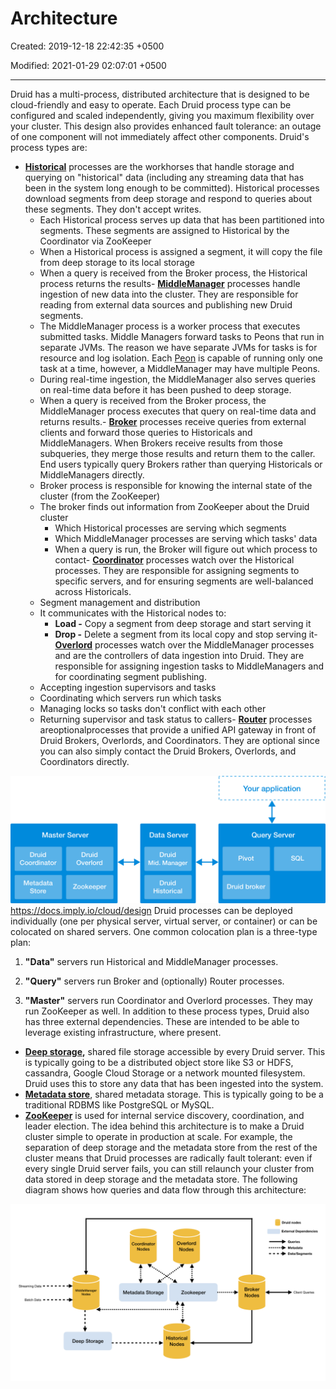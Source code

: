 # Architecture

Created: 2019-12-18 22:42:35 +0500

Modified: 2021-01-29 02:07:01 +0500

---

Druid has a multi-process, distributed architecture that is designed to be cloud-friendly and easy to operate. Each Druid process type can be configured and scaled independently, giving you maximum flexibility over your cluster. This design also provides enhanced fault tolerance: an outage of one component will not immediately affect other components.
Druid's process types are:

- [**Historical**](http://druid.io/docs/latest/design/historical.html) processes are the workhorses that handle storage and querying on "historical" data (including any streaming data that has been in the system long enough to be committed). Historical processes download segments from deep storage and respond to queries about these segments. They don't accept writes.
  - Each Historical process serves up data that has been partitioned into segments. These segments are assigned to Historical by the Coordinator via ZooKeeper
  - When a Historical process is assigned a segment, it will copy the file from deep storage to its local storage
  - When a query is received from the Broker process, the Historical process returns the results-  [**MiddleManager**](http://druid.io/docs/latest/design/middlemanager.html) processes handle ingestion of new data into the cluster. They are responsible for reading from external data sources and publishing new Druid segments.
  - The MiddleManager process is a worker process that executes submitted tasks. Middle Managers forward tasks to Peons that run in separate JVMs. The reason we have separate JVMs for tasks is for resource and log isolation. Each [Peon](https://druid.apache.org/docs/latest/design/peons.html) is capable of running only one task at a time, however, a MiddleManager may have multiple Peons.
  - During real-time ingestion, the MiddleManager also serves queries on real-time data before it has been pushed to deep storage.
  - When a query is received from the Broker process, the MiddleManager process executes that query on real-time data and returns results.-  [**Broker**](http://druid.io/docs/latest/design/broker.html) processes receive queries from external clients and forward those queries to Historicals and MiddleManagers. When Brokers receive results from those subqueries, they merge those results and return them to the caller. End users typically query Brokers rather than querying Historicals or MiddleManagers directly.
  - Broker process is responsible for knowing the internal state of the cluster (from the ZooKeeper)
  - The broker finds out information from ZooKeeper about the Druid cluster
    - Which Historical processes are serving which segments
    - Which MiddleManager processes are serving which tasks' data
    - When a query is run, the Broker will figure out which process to contact-  [**Coordinator**](http://druid.io/docs/latest/design/coordinator.html) processes watch over the Historical processes. They are responsible for assigning segments to specific servers, and for ensuring segments are well-balanced across Historicals.
  - Segment management and distribution
  - It communicates with the Historical nodes to:
    - **Load -** Copy a segment from deep storage and start serving it
    - **Drop -** Delete a segment from its local copy and stop serving it-  [**Overlord**](http://druid.io/docs/latest/design/overlord.html) processes watch over the MiddleManager processes and are the controllers of data ingestion into Druid. They are responsible for assigning ingestion tasks to MiddleManagers and for coordinating segment publishing.
  - Accepting ingestion supervisors and tasks
  - Coordinating which servers run which tasks
  - Managing locks so tasks don't conflict with each other
  - Returning supervisor and task status to callers-  [**Router**](http://druid.io/docs/latest/development/router.html) processes areoptionalprocesses that provide a unified API gateway in front of Druid Brokers, Overlords, and Coordinators. They are optional since you can also simply contact the Druid Brokers, Overlords, and Coordinators directly.

![Diagram](media/Druid_Architecture-image1.png)
<https://docs.imply.io/cloud/design>
Druid processes can be deployed individually (one per physical server, virtual server, or container) or can be colocated on shared servers. One common colocation plan is a three-type plan:

1. **"Data"** servers run Historical and MiddleManager processes.

2. **"Query"** servers run Broker and (optionally) Router processes.

3. **"Master"** servers run Coordinator and Overlord processes. They may run ZooKeeper as well.
In addition to these process types, Druid also has three external dependencies. These are intended to be able to leverage existing infrastructure, where present.

- **[Deep storage](http://druid.io/docs/latest/design/index.html#deep-storage),** shared file storage accessible by every Druid server. This is typically going to be a distributed object store like S3 or HDFS, cassandra, Google Cloud Storage or a network mounted filesystem. Druid uses this to store any data that has been ingested into the system.
- [**Metadata store**](http://druid.io/docs/latest/design/index.html#metadata-storage), shared metadata storage. This is typically going to be a traditional RDBMS like PostgreSQL or MySQL.
- [**ZooKeeper**](http://druid.io/docs/latest/design/index.html#zookeeper) is used for internal service discovery, coordination, and leader election.
The idea behind this architecture is to make a Druid cluster simple to operate in production at scale. For example, the separation of deep storage and the metadata store from the rest of the cluster means that Druid processes are radically fault tolerant: even if every single Druid server fails, you can still relaunch your cluster from data stored in deep storage and the metadata store.
The following diagram shows how queries and data flow through this architecture:

![image](media/Druid_Architecture-image2.png)
